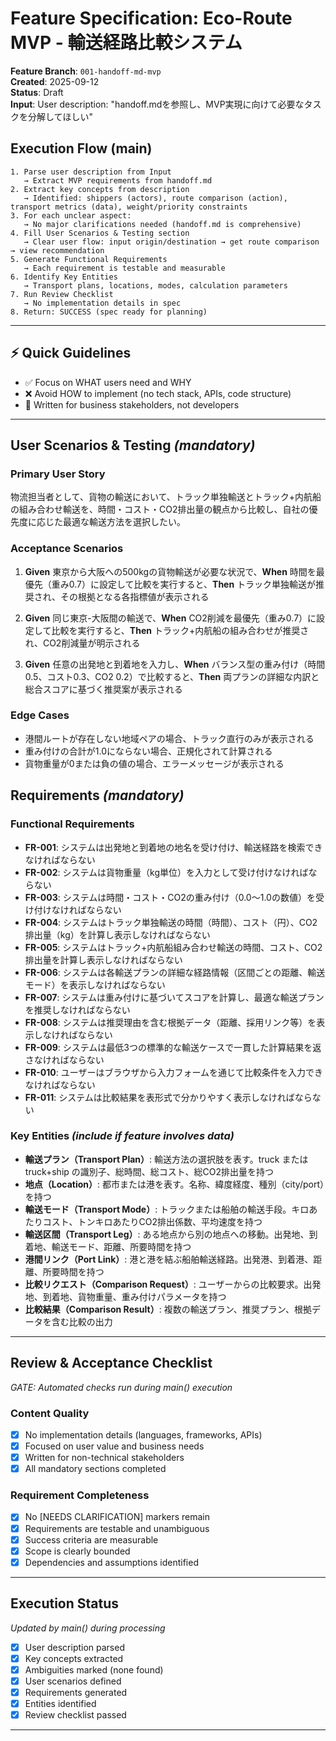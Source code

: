 # Feature Specification: Eco-Route MVP - 輸送経路比較システム

**Feature Branch**: `001-handoff-md-mvp`  
**Created**: 2025-09-12  
**Status**: Draft  
**Input**: User description: "handoff.mdを参照し、MVP実現に向けて必要なタスクを分解してほしい"

## Execution Flow (main)
```
1. Parse user description from Input
   → Extract MVP requirements from handoff.md
2. Extract key concepts from description
   → Identified: shippers (actors), route comparison (action), transport metrics (data), weight/priority constraints
3. For each unclear aspect:
   → No major clarifications needed (handoff.md is comprehensive)
4. Fill User Scenarios & Testing section
   → Clear user flow: input origin/destination → get route comparison → view recommendation
5. Generate Functional Requirements
   → Each requirement is testable and measurable
6. Identify Key Entities
   → Transport plans, locations, modes, calculation parameters
7. Run Review Checklist
   → No implementation details in spec
8. Return: SUCCESS (spec ready for planning)
```

---

## ⚡ Quick Guidelines
- ✅ Focus on WHAT users need and WHY
- ❌ Avoid HOW to implement (no tech stack, APIs, code structure)
- 👥 Written for business stakeholders, not developers

---

## User Scenarios & Testing *(mandatory)*

### Primary User Story
物流担当者として、貨物の輸送において、トラック単独輸送とトラック+内航船の組み合わせ輸送を、時間・コスト・CO2排出量の観点から比較し、自社の優先度に応じた最適な輸送方法を選択したい。

### Acceptance Scenarios
1. **Given** 東京から大阪への500kgの貨物輸送が必要な状況で、**When** 時間を最優先（重み0.7）に設定して比較を実行すると、**Then** トラック単独輸送が推奨され、その根拠となる各指標値が表示される

2. **Given** 同じ東京-大阪間の輸送で、**When** CO2削減を最優先（重み0.7）に設定して比較を実行すると、**Then** トラック+内航船の組み合わせが推奨され、CO2削減量が明示される

3. **Given** 任意の出発地と到着地を入力し、**When** バランス型の重み付け（時間0.5、コスト0.3、CO2 0.2）で比較すると、**Then** 両プランの詳細な内訳と総合スコアに基づく推奨案が表示される

### Edge Cases
- 港間ルートが存在しない地域ペアの場合、トラック直行のみが表示される
- 重み付けの合計が1.0にならない場合、正規化されて計算される
- 貨物重量が0または負の値の場合、エラーメッセージが表示される

## Requirements *(mandatory)*

### Functional Requirements
- **FR-001**: システムは出発地と到着地の地名を受け付け、輸送経路を検索できなければならない
- **FR-002**: システムは貨物重量（kg単位）を入力として受け付けなければならない
- **FR-003**: システムは時間・コスト・CO2の重み付け（0.0〜1.0の数値）を受け付けなければならない
- **FR-004**: システムはトラック単独輸送の時間（時間）、コスト（円）、CO2排出量（kg）を計算し表示しなければならない
- **FR-005**: システムはトラック+内航船組み合わせ輸送の時間、コスト、CO2排出量を計算し表示しなければならない
- **FR-006**: システムは各輸送プランの詳細な経路情報（区間ごとの距離、輸送モード）を表示しなければならない
- **FR-007**: システムは重み付けに基づいてスコアを計算し、最適な輸送プランを推奨しなければならない
- **FR-008**: システムは推奨理由を含む根拠データ（距離、採用リンク等）を表示しなければならない
- **FR-009**: システムは最低3つの標準的な輸送ケースで一貫した計算結果を返さなければならない
- **FR-010**: ユーザーはブラウザから入力フォームを通じて比較条件を入力できなければならない
- **FR-011**: システムは比較結果を表形式で分かりやすく表示しなければならない

### Key Entities *(include if feature involves data)*
- **輸送プラン（Transport Plan）**: 輸送方法の選択肢を表す。truck または truck+ship の識別子、総時間、総コスト、総CO2排出量を持つ
- **地点（Location）**: 都市または港を表す。名称、緯度経度、種別（city/port）を持つ
- **輸送モード（Transport Mode）**: トラックまたは船舶の輸送手段。キロあたりコスト、トンキロあたりCO2排出係数、平均速度を持つ
- **輸送区間（Transport Leg）**: ある地点から別の地点への移動。出発地、到着地、輸送モード、距離、所要時間を持つ
- **港間リンク（Port Link）**: 港と港を結ぶ船舶輸送経路。出発港、到着港、距離、所要時間を持つ
- **比較リクエスト（Comparison Request）**: ユーザーからの比較要求。出発地、到着地、貨物重量、重み付けパラメータを持つ
- **比較結果（Comparison Result）**: 複数の輸送プラン、推奨プラン、根拠データを含む比較の出力

---

## Review & Acceptance Checklist
*GATE: Automated checks run during main() execution*

### Content Quality
- [x] No implementation details (languages, frameworks, APIs)
- [x] Focused on user value and business needs
- [x] Written for non-technical stakeholders
- [x] All mandatory sections completed

### Requirement Completeness
- [x] No [NEEDS CLARIFICATION] markers remain
- [x] Requirements are testable and unambiguous  
- [x] Success criteria are measurable
- [x] Scope is clearly bounded
- [x] Dependencies and assumptions identified

---

## Execution Status
*Updated by main() during processing*

- [x] User description parsed
- [x] Key concepts extracted
- [x] Ambiguities marked (none found)
- [x] User scenarios defined
- [x] Requirements generated
- [x] Entities identified
- [x] Review checklist passed

---
